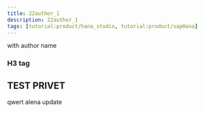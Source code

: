 ```yaml
---
title: 22author_1
description: 22author_1
tags: [tutorial:product/hana_studio, tutorial:product/sapHana]
---
```

with author name
### H3 tag

## TEST PRIVET
qwert
alena update
